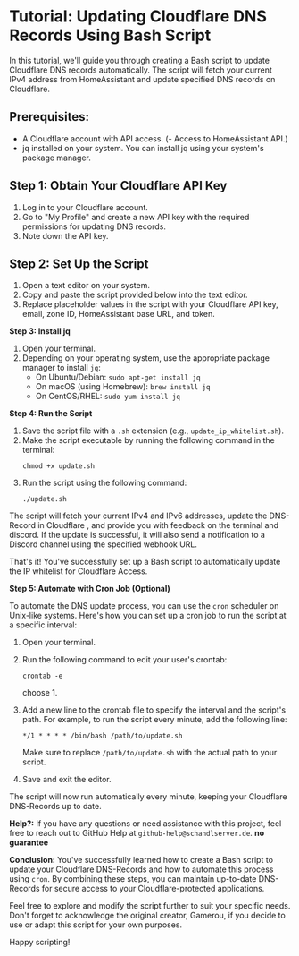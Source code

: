 # Tutorial: Updating Cloudflare DNS Records Using Bash Script

In this tutorial, we'll guide you through creating a Bash script to update Cloudflare DNS records automatically. The script will fetch your current IPv4 address from HomeAssistant and update specified DNS records on Cloudflare.

## Prerequisites:
- A Cloudflare account with API access.
(- Access to HomeAssistant API.)
- jq installed on your system. You can install jq using your system's package manager.

## Step 1: Obtain Your Cloudflare API Key
1. Log in to your Cloudflare account.
2. Go to "My Profile" and create a new API key with the required permissions for updating DNS records.
3. Note down the API key.

## Step 2: Set Up the Script
1. Open a text editor on your system.
2. Copy and paste the script provided below into the text editor.
3. Replace placeholder values in the script with your Cloudflare API key, email, zone ID, HomeAssistant base URL, and token.

**Step 3: Install jq**
1. Open your terminal.
2. Depending on your operating system, use the appropriate package manager to install `jq`:
   - On Ubuntu/Debian: `sudo apt-get install jq`
   - On macOS (using Homebrew): `brew install jq`
   - On CentOS/RHEL: `sudo yum install jq`

**Step 4: Run the Script**
1. Save the script file with a `.sh` extension (e.g., `update_ip_whitelist.sh`).
2. Make the script executable by running the following command in the terminal:
   ```
   chmod +x update.sh
   ```
3. Run the script using the following command:
   ```
   ./update.sh
   ```

The script will fetch your current IPv4 and IPv6 addresses, update the DNS-Record in Cloudflare , and provide you with feedback on the terminal and discord. If the update is successful, it will also send a notification to a Discord channel using the specified webhook URL.

That's it! You've successfully set up a Bash script to automatically update the IP whitelist for Cloudflare Access.

**Step 5: Automate with Cron Job (Optional)**

To automate the DNS update process, you can use the `cron` scheduler on Unix-like systems. Here's how you can set up a cron job to run the script at a specific interval:

1. Open your terminal.
2. Run the following command to edit your user's crontab:
   ```
   crontab -e
   ```
   choose 1.
3. Add a new line to the crontab file to specify the interval and the script's path. For example, to run the script every minute, add the following line:
   ```
   */1 * * * * /bin/bash /path/to/update.sh
   ```
   Make sure to replace `/path/to/update.sh` with the actual path to your script.

4. Save and exit the editor.

The script will now run automatically every minute, keeping your Cloudflare DNS-Records up to date.

**Help?:**
If you have any questions or need assistance with this project, feel free to reach out to GitHub Help at `github-help@schandlserver.de`. **no guarantee**

**Conclusion:**
You've successfully learned how to create a Bash script to update your Cloudflare DNS-Records and how to automate this process using `cron`. By combining these steps, you can maintain up-to-date DNS-Records for secure access to your Cloudflare-protected applications.

Feel free to explore and modify the script further to suit your specific needs. Don't forget to acknowledge the original creator, Gamerou, if you decide to use or adapt this script for your own purposes.

Happy scripting!
